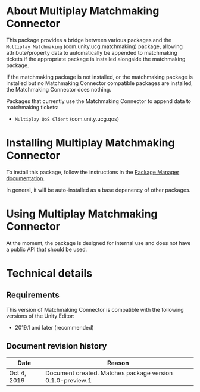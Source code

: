 # About Multiplay Matchmaking Connector
This package provides a bridge between various packages and the `Multiplay Matchmaking` (com.unity.ucg.matchmaking) package, allowing attribute/property data to automatically be appended to matchmaking tickets if the appropriate package is installed alongside the matchmaking package.

If the matchmaking package is not installed, or the matchmaking package is installed but no Matchmaking Connector compatible packages are installed, the Matchmaking Connector does nothing.

Packages that currently use the Matchmaking Connector to append data to matchmaking tickets:
- `Multiplay QoS Client` (com.unity.ucg.qos)

# Installing Multiplay Matchmaking Connector
To install this package, follow the instructions in the [Package Manager documentation](https://docs.unity3d.com/Packages/com.unity.package-manager-ui@latest/index.html).

In general, it will be auto-installed as a base depenency of other packages.

# Using Multiplay Matchmaking Connector
At the moment, the package is designed for internal use and does not have a public API that should be used.

# Technical details
## Requirements
This version of Matchmaking Connector is compatible with the following versions of the Unity Editor:
- 2019.1 and later (recommended)

## Document revision history
|Date|Reason|
|---|---|
|Oct 4, 2019|Document created. Matches package version 0.1.0-preview.1|
